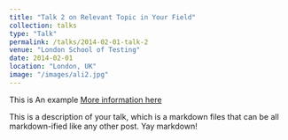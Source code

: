 ```yaml
---
title: "Talk 2 on Relevant Topic in Your Field"
collection: talks
type: "Talk"
permalink: /talks/2014-02-01-talk-2
venue: "London School of Testing"
date: 2014-02-01
location: "London, UK"
image: "/images/ali2.jpg" 
---
```



This is An example
[More information here](http://example2.com)

This is a description of your talk, which is a markdown files that can be all markdown-ified like any other post. Yay markdown!
